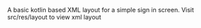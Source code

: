 A basic kotlin based XML layout for a simple sign in screen. Visit src/res/layout to view xml layout
